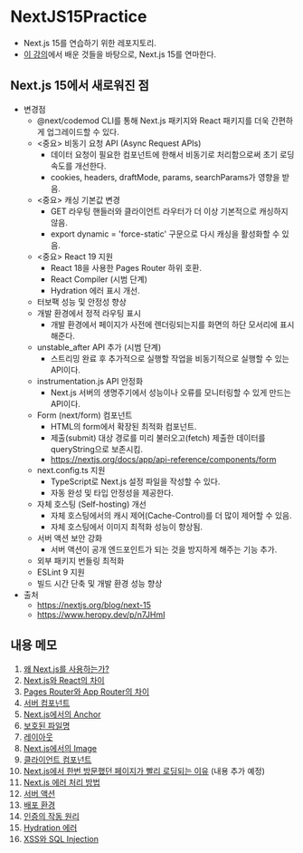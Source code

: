 # NextJS15Practice
- Next.js 15를 연습하기 위한 레포지토리.
- [이 강의](https://www.udemy.com/course/nextjs-react-incl-two-paths/?srsltid=AfmBOorE4VmZw9jYvO_4-tKIa8KfsU0MVrhglq49uX-fXsiFXKmGHSMz)에서 배운 것들을 바탕으로, Next.js 15를 연마한다.

## Next.js 15에서 새로워진 점
- 변경점
  - @next/codemod CLI를 통해 Next.js 패키지와 React 패키지를 더욱 간편하게 업그레이드할 수 있다.
  - <중요> 비동기 요청 API (Async Request APIs)
    - 데이터 요청이 필요한 컴포넌트에 한해서 비동기로 처리함으로써 초기 로딩 속도를 개선한다.
    - cookies, headers, draftMode, params, searchParams가 영향을 받음.
  - <중요> 캐싱 기본값 변경
    - GET 라우팅 핸들러와 클라이언트 라우터가 더 이상 기본적으로 캐싱하지 않음.
    - export dynamic = 'force-static' 구문으로 다시 캐싱을 활성화할 수 있음.
  - <중요> React 19 지원
    - React 18을 사용한 Pages Router 하위 호환.
    - React Compiler (시범 단계)
    - Hydration 에러 표시 개선.
  - 터보팩 성능 및 안정성 향상
  - 개발 환경에서 정적 라우팅 표시
    - 개발 환경에서 페이지가 사전에 렌더링되는지를 화면의 하단 모서리에 표시해준다.
  - unstable_after API 추가 (시범 단계)
    - 스트리밍 완료 후 추가적으로 실행할 작업을 비동기적으로 실행할 수 있는 API이다.
  - instrumentation.js API 안정화
    - Next.js 서버의 생명주기에서 성능이나 오류를 모니터링할 수 있게 만드는 API이다.
  - Form (next/form) 컴포넌트
    - HTML의 form에서 확장된 최적화 컴포넌트.
    - 제출(submit) 대상 경로를 미리 불러오고(fetch) 제출한 데이터를 queryString으로 보존시킴.
    - https://nextjs.org/docs/app/api-reference/components/form
  - next.config.ts 지원
    - TypeScript로 Next.js 설정 파일을 작성할 수 있다.
    - 자동 완성 및 타입 안정성을 제공한다.
  - 자체 호스팅 (Self-hosting) 개선
    - 자체 호스팅에서의 캐시 제어(Cache-Control)를 더 많이 제어할 수 있음.
    - 자체 호스팅에서 이미지 최적화 성능이 향상됨.
  - 서버 액션 보안 강화
    - 서버 액션이 공개 엔드포인트가 되는 것을 방지하게 해주는 기능 추가.
  - 외부 패키지 번들링 최적화
  - ESLint 9 지원
  - 빌드 시간 단축 및 개발 환경 성능 향상
- 출처
  - https://nextjs.org/blog/next-15
  - https://www.heropy.dev/p/n7JHmI

## 내용 메모
1. [왜 Next.js를 사용하는가?](https://github.com/kuman514/nextjs15practice/blob/main/memo/1%20-%20why%20nextjs.md)
2. [Next.js와 React의 차이](https://github.com/kuman514/nextjs15practice/blob/main/memo/2%20-%20nextjs%20vs%20react.md)
3. [Pages Router와 App Router의 차이](https://github.com/kuman514/nextjs15practice/blob/main/memo/3%20-%20pages%20router%20vs%20app%20router.md)
4. [서버 컴포넌트](https://github.com/kuman514/nextjs15practice/blob/main/memo/4%20-%20server%20component.md)
5. [Next.js에서의 Anchor](https://github.com/kuman514/nextjs15practice/blob/main/memo/5%20-%20anchor%20in%20nextjs.md)
6. [보호된 파일명](https://github.com/kuman514/nextjs15practice/blob/main/memo/6%20-%20protected%20file%20names.md)
7. [레이아웃](https://github.com/kuman514/nextjs15practice/blob/main/memo/7%20-%20layout.md)
8. [Next.js에서의 Image](https://github.com/kuman514/nextjs15practice/blob/main/memo/8%20-%20image%20in%20nextjs.md)
9. [클라이언트 컴포넌트](https://github.com/kuman514/nextjs15practice/blob/main/memo/9%20-%20client%20component.md)
10. [Next.js에서 한번 방문했던 페이지가 빨리 로딩되는 이유](https://github.com/kuman514/nextjs15practice/blob/main/memo/10%20-%20why%20visited%20nextjs%20page%20loads%20way%20faster.md) (내용 추가 예정)
11. [Next.js 에러 처리 방법](https://github.com/kuman514/nextjs15practice/blob/main/memo/11%20-%20how%20to%20handle%20an%20error.md)
12. [서버 액션](https://github.com/kuman514/nextjs15practice/blob/main/memo/12%20-%20server%20action.md)
13. [배포 환경](https://github.com/kuman514/nextjs15practice/blob/main/memo/13%20-%20production%20environment.md)
14. [인증의 작동 원리](https://github.com/kuman514/nextjs15practice/blob/main/memo/14%20-%20how%20authentication%20works.md)
15. [Hydration 에러](https://github.com/kuman514/nextjs15practice/blob/main/memo/15%20-%20hydration%20error.md)
15. [XSS와 SQL Injection](https://github.com/kuman514/nextjs15practice/blob/main/memo/16%20-%20cross%20site%20scripting%20and%20sql%20injection.md)
